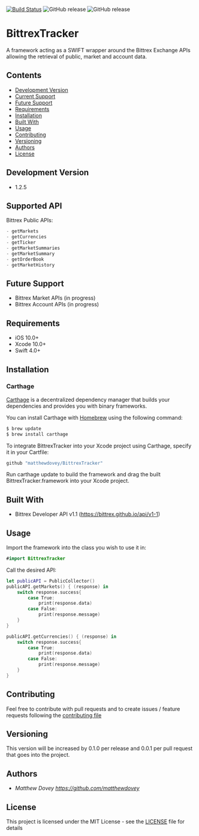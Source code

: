 [![Build Status](https://app.bitrise.io/app/46856f20d6dfcc3a/status.svg?token=SpGStajcN4PUkVFN7zUSiQ&branch=master)](https://app.bitrise.io/app/46856f20d6dfcc3a) ![GitHub release](https://img.shields.io/github/release/matthewdovey/bittrextracker.svg?style=flat) ![GitHub release](https://img.shields.io/github/last-commit/matthewdovey/bittrextracker.svg?style=flat)
 
# BittrexTracker
A framework acting as a SWIFT wrapper around the Bittrex Exchange APIs allowing the retrieval of public, market and account data.

## Contents

- [Development Version](#Development-version)
- [Current Support](#current-support)
- [Future Support](#future-support)
- [Requirements](#requirements)
- [Installation](#installation)
- [Built With](#built-with)
- [Usage](#usage)
- [Contributing](#contributing)
- [Versioning](#versioning)
- [Authors](#authors)
- [License](#license)

## Development Version

- 1.2.5

## Supported API

Bittrex Public APIs:
```swift
- getMarkets
- getCurrencies
- getTicker
- getMarketSummaries
- getMarketSummary
- getOrderBook
- getMarketHistory
```

## Future Support

- Bittrex Market APIs (in progress)
- Bittrex Account APIs (in progress)

## Requirements

- iOS 10.0+
- Xcode 10.0+
- Swift 4.0+

## Installation

### Carthage

[Carthage](https://github.com/Carthage/Carthage) is a decentralized dependency manager that builds your dependencies and provides you with binary frameworks.

You can install Carthage with [Homebrew](http://brew.sh/) using the following command:

```bash
$ brew update
$ brew install carthage
```

To integrate BittrexTracker into your Xcode project using Carthage, specify it in your Cartfile:

```bash
github "matthewdovey/BittrexTracker"
```

Run carthage update to build the framework and drag the built BittrexTracker.framework into your Xcode project.

## Built With

- Bittrex Developer API v1.1 (https://bittrex.github.io/api/v1-1)

## Usage

Import the framework into the class you wish to use it in:

```swift
#import BittrexTracker
```

Call the desired API:

```swift
let publicAPI = PublicCollector()
publicAPI.getMarkets() { (response) in
    switch response.success{
        case True:
            print(response.data)
        case False:
            print(response.message)
    }
}

publicAPI.getCurrencies() { (response) in
    switch response.success{
        case True:
            print(response.data)
        case False:
            print(response.message)
    }
}
```

## Contributing

Feel free to contribute with pull requests and to create issues / feature requests following the [contributing file](CONTRIBUTING.md)

## Versioning

This version will be increased by 0.1.0 per release and 0.0.1 per pull request that goes into the project.

## Authors

* *Matthew Dovey* *https://github.com/matthewdovey*

## License

This project is licensed under the MIT License - see the [LICENSE](LICENSE) file for details
